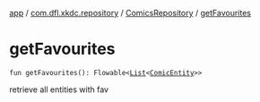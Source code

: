 [app](../../index.md) / [com.dfl.xkdc.repository](../index.md) / [ComicsRepository](index.md) / [getFavourites](./get-favourites.md)

# getFavourites

`fun getFavourites(): Flowable<`[`List`](https://kotlinlang.org/api/latest/jvm/stdlib/kotlin.collections/-list/index.html)`<`[`ComicEntity`](../-comic-entity/index.md)`>>`

retrieve all entities with fav

